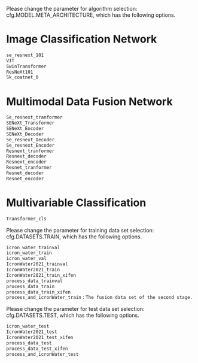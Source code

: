 Please change the parameter for algorithm selection: cfg.MODEL.META_ARCHITECTURE, which has the following options.

# Image Classification Network
```java  
se_resnext_101
VIT
SwinTransformer
ResNeXt101
Sk_coatnet_0
```
# Multimodal Data Fusion Network
```java
Se_resnext_tranformer
SENeXt_Transformer
SENeXt_Encoder
SENeXt_Decoder
Se_resnext_Decoder
Se_resnext_Encoder
Resnext_tranformer
Resnext_decoder
Resnext_encoder
Resnet_tranformer
Resnet_decoder
Resnet_encoder
```
# Multivariable Classification
```java
Transformer_cls
```


Please change the parameter for training data set selection: cfg.DATASETS.TRAIN, which has the following options.
```java 
icron_water_trainval
icron_water_train
icron_water_val
IcronWater2021_trainval
IcronWater2021_train
IcronWater2021_train_xifen
process_data_trainval
process_data_train
process_data_train_xifen
process_and_icronWater_train：The fusion data set of the second stage.
```

Please change the parameter for test data set selection: cfg.DATASETS.TEST, which has the following options.
```java 
icron_water_test
IcronWater2021_test
IcronWater2021_test_xifen
process_data_test
process_data_test_xifen
process_and_icronWater_test
```

